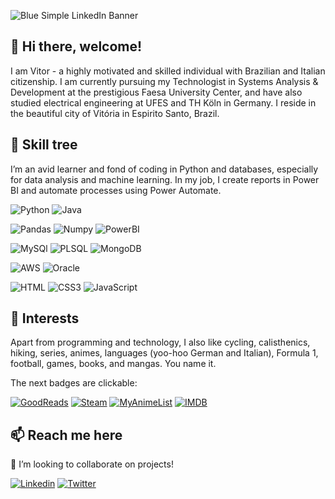 
![Blue Simple LinkedIn Banner](https://github.com/vitor-dornela/vitor-dornela/assets/149430048/4695e439-7026-486b-b111-3cb39d5f7a54)

## 👋 Hi there, welcome!
I am Vitor - a highly motivated and skilled individual with Brazilian and Italian citizenship. I am currently pursuing my Technologist in Systems Analysis & Development at the prestigious Faesa University Center, and have also studied electrical engineering at UFES and TH Köln in Germany. I reside in the beautiful city of Vitória in Espirito Santo, Brazil.

## 🌱 Skill tree

I’m an avid learner and fond of coding in Python and databases, especially for data analysis and machine learning. In my job, I create reports in Power BI and automate processes using Power Automate.

![Python](https://img.shields.io/badge/Python-FFD43B?style=for-the-badge&logo=python&logoColor=blue) ![Java](https://img.shields.io/badge/java-%23ED8B00.svg?style=for-the-badge&logo=openjdk&logoColor=white)

 ![Pandas](https://img.shields.io/badge/Pandas-2C2D72?style=for-the-badge&logo=pandas&logoColor=white) ![Numpy](https://img.shields.io/badge/Numpy-777BB4?style=for-the-badge&logo=numpy&logoColor=white) ![PowerBI](https://img.shields.io/badge/PowerBI-F2C811?style=for-the-badge&logo=Power%20BI&logoColor=white)

![MySQl](https://img.shields.io/badge/MySQL-005C84?style=for-the-badge&logo=mysql&logoColor=white) ![PLSQL](https://img.shields.io/badge/PLSQL-F80000?style=for-the-badge&logo=oracle&logoColor=black) ![MongoDB](https://img.shields.io/badge/MongoDB-4EA94B?style=for-the-badge&logo=mongodb&logoColor=white)

![AWS](https://img.shields.io/badge/Amazon_AWS-FF9900?style=for-the-badge&logo=amazonaws&logoColor=white) ![Oracle](https://img.shields.io/badge/Oracle-F80000?style=for-the-badge&logo=oracle&logoColor=black)

![HTML](https://img.shields.io/badge/HTML5-E34F26?style=for-the-badge&logo=html5&logoColor=white) ![CSS3](https://img.shields.io/badge/CSS3-1572B6?style=for-the-badge&logo=css3&logoColor=white) ![JavaScript](https://img.shields.io/badge/JavaScript-323330?style=for-the-badge&logo=javascript&logoColor=F7DF1E)

## 👀 Interests
Apart from programming and technology, I also like cycling, calisthenics, hiking, series, animes, languages (yoo-hoo German and Italian), Formula 1, football, games, books, and mangas. You name it.

The next badges are clickable:

[![GoodReads](https://img.shields.io/badge/GoodReads-brown?style=for-the-badge&logo=goodreads&logoColor=brown&labelColor=beige&color=beige)](https://www.goodreads.com/vitor-dornela) [![Steam](https://img.shields.io/badge/Steam-000000?style=for-the-badge&logo=steam&logoColor=white)](https://steamcommunity.com/profiles/76561198034548900/) [![MyAnimeList](https://img.shields.io/badge/Myanimelist-2E51A2?style=for-the-badge&logo=myanimelist&logoColor=white)](https://myanimelist.net/profile/vitorgunarea)  [![IMDB](https://img.shields.io/badge/IMDB-blue?style=for-the-badge&logo=imdb&logoColor=black&color=yellow)](https://www.imdb.com/user/ur33311290) 










## 📫 Reach me here 
💞️ I’m looking to collaborate on projects!

[![Linkedin](https://img.shields.io/badge/LinkedIn-0077B5?style=for-the-badge&logo=linkedin&logoColor=white)](https://www.linkedin.com/in/vitor-dornela/) [![Twitter](https://img.shields.io/badge/Twitter-1DA1F2?style=for-the-badge&logo=twitter&logoColor=white)](https://twitter.com/vitor_dornela_m)

<!---
vitor-dornela/vitor-dornela is a ✨ special ✨ repository because its `README.md` (this file) appears on your GitHub profile.
You can click the Preview link to take a look at your changes.

Repositoório massa para pegar badges:
https://github.com/alexandresanlim/Badges4-README.md-Profile 
--->
